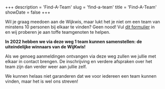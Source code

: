 +++
description = 'Find-A-Team'
slug = 'find-a-team'
title = 'Find-A-Team'
showDate = false
+++

Wil je graag meedoen aan de Wijkwis, maar lukt het je niet om een team van minstens 10 personen bij elkaar te vinden? 
Geen nood! Vul [dit formulier](https://docs.google.com/forms/d/e/1FAIpQLScWfB8GQ5Flc7aCipkKFYTTbLICljwwEQSEmDeyUNdoiy5HCw/viewform?usp=sf_link) in en wij proberen je aan toffe teamgenoten te helpen.

**In 2022 hebben we via deze weg 1 team kunnen samenstellen: de uiteindelijke winnaars van de WijKwis!**

Als we genoeg aanmeldingen ontvangen via deze weg zullen we jullie met elkaar in contact brengen. 
De inschrijving en verdere afspraken over het team zijn dan verder weer aan jullie zelf.

We kunnen helaas niet garanderen dat we voor iedereen een team kunnen vinden, maar het is wel ons streven!
